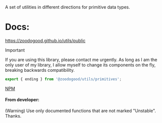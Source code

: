 
A set of utilities in different directions for primitive data types.
# Docs:
https://zoodogood.github.io/utils/public

> [!IMPORTANT]  
> If you are using this library, please contact me urgently. As long as I am the only user of my library, I allow myself to change its components on the fly, breaking backwards compatibility. 

```js
export { ending } from '@zoodogood/utils/primitives';
```

[NPM](https://www.npmjs.com/package/@zoodogood/utils)

#### From developer:
(Warning) Use only documented functions that are not marked "Unstable". Thanks.